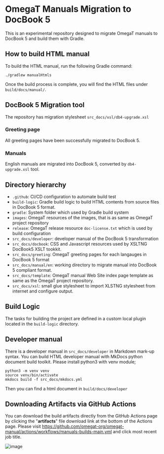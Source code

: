 # OmegaT Manuals Migration to DocBook 5

This is an experimental repository designed to migrate OmegaT manuals to DocBook 5 and build them with Gradle.

## How to build HTML manual

To build the HTML manual, run the following Gradle command:

```shell
./gradlew manualHtmls
```

Once the build process is complete, you will find the HTML files under `build/docs/manual/`.

## DocBook 5 Migration tool

The repository has migration stylesheet `src_docs/xsl/db4-upgrade.xsl`

### Greeting page

All greeting pages have been successfully migrated to DocBook 5.

### Manuals

English manuals are migrated into DocBook 5, converted by `db4-upgrade.xsl` tool.

## Directory hierarchy

- `.github`: CI/CD configuration to automate build test
- `build-logic`: Gradle build logic to build HTML contents from source files in DocBook 5 format.
- `gradle`: System folder which used by Gradle build system
- `images`: OmegaT resources of the images, that is as same as OmegaT project repository
- `release`: OmegaT release resource `doc-license.txt` which is used by build configuration
- `src_docs/developer`: developer manual of the DocBook 5 transformation
- `src_docs/docbook`: CSS and Javascript resources used by XSLTNG DocBook5 XSLT tookkit.
- `src_docs/greeting`: OmegaT greeting pages for each langauges in DocBook 5 format
- `src_docs/manual/en`: working directory to migrate manual into DocBook 5 compliant format.
- `src_docs/template`: OmegaT manual Web Site index page template as same as the OmegaT project repository.
- `src_docs/xsl`: small glue stylesheet to import XLSTNG stylesheet from internet and configure output.


## Build Logic

The tasks for building the project are defined in a custom local plugin located in the `build-logic` directory.

## Developer manual

There is a developer manual in `src_docs/developer` in Markdown mark-up syntax.
You can build HTML developer manual with MkDocs python document build toolkit.
Please install python3 with venv module;

```generic
python3 -m venv venv
source venv/bin/activate
mkdocs build -f src_docs/mkdocs.yml
```

Then you can find a html document in `build/docs/developer`

## Downloading Artifacts via GitHub Actions

You can download the build artifacts directly from the GitHub Actions page by clicking the "**artifacts**" file download link at the bottom of the Actions page.
Please visit https://github.com/omegat-org/omegat-manual/actions/workflows/manuals-builds-main.yml and click most recent job title.

![image](https://github.com/user-attachments/assets/ce8feb98-d477-46a5-9fef-1777c12615a1)

